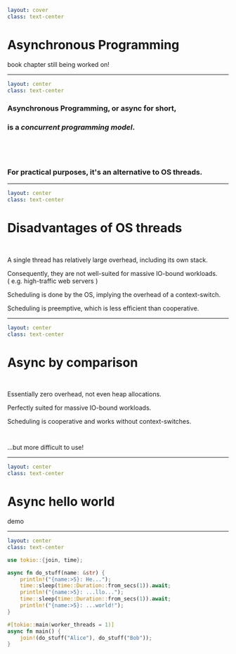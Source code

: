 ```yaml
layout: cover
class: text-center
```

# Asynchronous Programming

book chapter still being worked on!

<Nr />

---

```yaml
layout: center
class: text-center
```

### Asynchronous Programming, or async for short,
### is a _concurrent programming model_.

<div style="height: 3em"></div>

### For practical purposes, it's an alternative to OS threads.

<Nr />

---

```yaml
layout: center
class: text-center
```

# Disadvantages of OS threads

<div style="height: 1em"></div>

A single thread has relatively large overhead, including its own stack.

Consequently, they are not well-suited for massive IO-bound workloads.<br/>
( e.g. high-traffic web servers )

Scheduling is done by the OS, implying the overhead of a context-switch.

Scheduling is preemptive, which is less efficient than cooperative.

<Nr />

---

```yaml
layout: center
class: text-center
```

# Async by comparison

<div style="height: 1em"></div>

Essentially zero overhead, not even heap allocations.

Perfectly suited for massive IO-bound workloads.

Scheduling is cooperative and works without context-switches.

<div style="height: 1em"></div>

...but more difficult to use!

<Nr />

---

```yaml
layout: center
class: text-center
```

# Async hello world

demo

<Nr />

---

```yaml
layout: center
class: text-center
```

```rust
use tokio::{join, time};

async fn do_stuff(name: &str) {
    println!("{name:>5}: He...");
    time::sleep(time::Duration::from_secs(1)).await;
    println!("{name:>5}: ...llo...");
    time::sleep(time::Duration::from_secs(1)).await;
    println!("{name:>5}: ...world!");
}

#[tokio::main(worker_threads = 1)]
async fn main() {
    join!(do_stuff("Alice"), do_stuff("Bob"));
}
```

<Nr />
